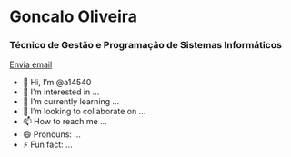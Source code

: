 <h1>Goncalo Oliveira</h1>
<h3>Técnico de Gestão e Programação de Sistemas Informáticos</h3>
<a href="mailto:a14540@oficina.pt"> 
  Envia email 
</a>  

- 👋 Hi, I’m @a14540
- 👀 I’m interested in ...
- 🌱 I’m currently learning ...
- 💞️ I’m looking to collaborate on ...
- 📫 How to reach me ...
- 😄 Pronouns: ...
- ⚡ Fun fact: ...

<!---
a14540/a14540 is a ✨ special ✨ repository because its `README.md` (this file) appears on your GitHub profile.
You can click the Preview link to take a look at your changes.
--->
